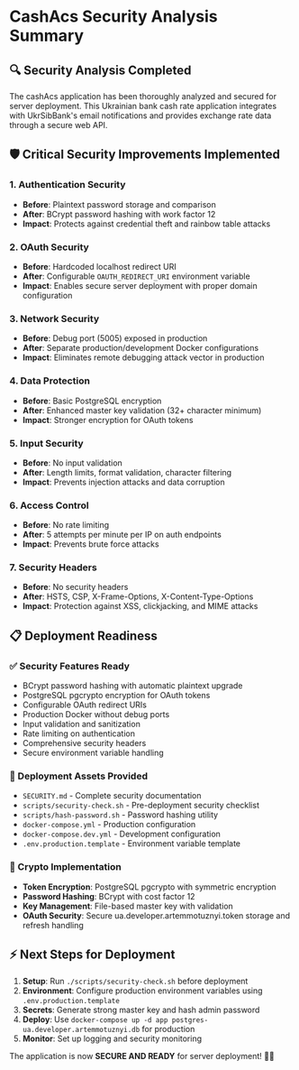 # CashAcs Security Analysis Summary

## 🔍 Security Analysis Completed

The cashAcs application has been thoroughly analyzed and secured for server deployment. This Ukrainian bank cash rate application integrates with UkrSibBank's email notifications and provides exchange rate data through a secure web API.

## 🛡️ Critical Security Improvements Implemented

### 1. **Authentication Security**
- **Before**: Plaintext password storage and comparison
- **After**: BCrypt password hashing with work factor 12
- **Impact**: Protects against credential theft and rainbow table attacks

### 2. **OAuth Security** 
- **Before**: Hardcoded localhost redirect URI
- **After**: Configurable `OAUTH_REDIRECT_URI` environment variable
- **Impact**: Enables secure server deployment with proper domain configuration

### 3. **Network Security**
- **Before**: Debug port (5005) exposed in production
- **After**: Separate production/development Docker configurations
- **Impact**: Eliminates remote debugging attack vector in production

### 4. **Data Protection**
- **Before**: Basic PostgreSQL encryption
- **After**: Enhanced master key validation (32+ character minimum)
- **Impact**: Stronger encryption for OAuth tokens

### 5. **Input Security**
- **Before**: No input validation
- **After**: Length limits, format validation, character filtering
- **Impact**: Prevents injection attacks and data corruption

### 6. **Access Control**
- **Before**: No rate limiting
- **After**: 5 attempts per minute per IP on auth endpoints
- **Impact**: Prevents brute force attacks

### 7. **Security Headers**
- **Before**: No security headers
- **After**: HSTS, CSP, X-Frame-Options, X-Content-Type-Options
- **Impact**: Protection against XSS, clickjacking, and MIME attacks

## 📋 Deployment Readiness

### ✅ Security Features Ready
- BCrypt password hashing with automatic plaintext upgrade
- PostgreSQL pgcrypto encryption for OAuth tokens
- Configurable OAuth redirect URIs
- Production Docker without debug ports
- Input validation and sanitization
- Rate limiting on authentication
- Comprehensive security headers
- Secure environment variable handling

### 🚀 Deployment Assets Provided
- `SECURITY.md` - Complete security documentation
- `scripts/security-check.sh` - Pre-deployment security checklist
- `scripts/hash-password.sh` - Password hashing utility
- `docker-compose.yml` - Production configuration
- `docker-compose.dev.yml` - Development configuration  
- `.env.production.template` - Environment variable template

### 🔐 Crypto Implementation
- **Token Encryption**: PostgreSQL pgcrypto with symmetric encryption
- **Password Hashing**: BCrypt with cost factor 12
- **Key Management**: File-based master key with validation
- **OAuth Security**: Secure ua.developer.artemmotuznyi.token storage and refresh handling

## ⚡ Next Steps for Deployment

1. **Setup**: Run `./scripts/security-check.sh` before deployment
2. **Environment**: Configure production environment variables using `.env.production.template`
3. **Secrets**: Generate strong master key and hash admin password
4. **Deploy**: Use `docker-compose up -d app postgres-ua.developer.artemmotuznyi.db` for production
5. **Monitor**: Set up logging and security monitoring

The application is now **SECURE AND READY** for server deployment! 🎯✅